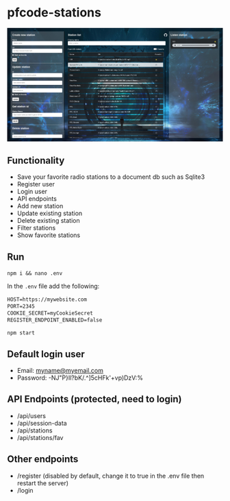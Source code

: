 # pfcode-stations

![alt text](./public/img/app/app.jpg "Pfcode Stations")

## Functionality

- Save your favorite radio stations to a document db such as Sqlite3
- Register user
- Login user
- API endpoints
- Add new station
- Update existing station
- Delete existing station
- Filter stations
- Show favorite stations

## Run

```shell
npm i && nano .env
```

In the ```.env``` file add the following:

```shell
HOST=https://mywebsite.com
PORT=2345
COOKIE_SECRET=myCookieSecret
REGISTER_ENDPOINT_ENABLED=false
```

```shell
npm start
```

## Default login user

- Email: myname@myemail.com
- Password: -NJ"P}Il?bK/.^]5cHFk'+vp)DzV:%

## API Endpoints (protected, need to login)

- /api/users
- /api/session-data
- /api/stations
- /api/stations/fav

## Other endpoints

- /register (disabled by default, change it to true in the .env file then restart the server)
- /login
